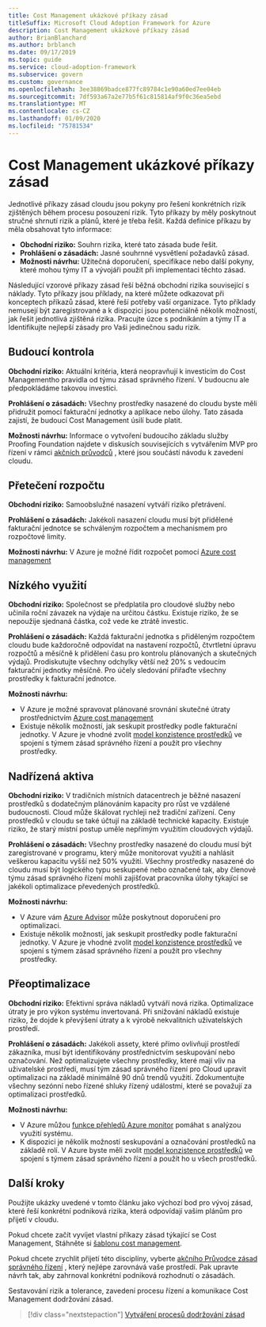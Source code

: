 ```yaml
---
title: Cost Management ukázkové příkazy zásad
titleSuffix: Microsoft Cloud Adoption Framework for Azure
description: Cost Management ukázkové příkazy zásad
author: BrianBlanchard
ms.author: brblanch
ms.date: 09/17/2019
ms.topic: guide
ms.service: cloud-adoption-framework
ms.subservice: govern
ms.custom: governance
ms.openlocfilehash: 3ee38869badce877fc89784c1e90a60ed7ee04eb
ms.sourcegitcommit: 7df593a67a2e77b5f61c815814af9f0c36ea5ebd
ms.translationtype: MT
ms.contentlocale: cs-CZ
ms.lasthandoff: 01/09/2020
ms.locfileid: "75781534"
---
```

# <a name="cost-management-sample-policy-statements"></a>Cost Management ukázkové příkazy zásad

Jednotlivé příkazy zásad cloudu jsou pokyny pro řešení konkrétních rizik zjištěných během procesu posouzení rizik. Tyto příkazy by měly poskytnout stručné shrnutí rizik a plánů, které je třeba řešit. Každá definice příkazu by měla obsahovat tyto informace:

- **Obchodní riziko:** Souhrn rizika, které tato zásada bude řešit.
- **Prohlášení o zásadách:** Jasné souhrnné vysvětlení požadavků zásad.
- **Možnosti návrhu:** Užitečná doporučení, specifikace nebo další pokyny, které mohou týmy IT a vývojáři použít při implementaci těchto zásad.

Následující vzorové příkazy zásad řeší běžná obchodní rizika související s náklady. Tyto příkazy jsou příklady, na které můžete odkazovat při konceptech příkazů zásad, které řeší potřeby vaší organizace. Tyto příklady nemusejí být zaregistrované a k dispozici jsou potenciálně několik možností, jak řešit jednotlivá zjištěná rizika. Pracujte úzce s podnikáním a týmy IT a Identifikujte nejlepší zásady pro Vaši jedinečnou sadu rizik.

## <a name="future-proofing"></a>Budoucí kontrola

**Obchodní riziko:** Aktuální kritéria, která neopravňují k investicím do Cost Managementho pravidla od týmu zásad správného řízení. V budoucnu ale předpokládáme takovou investici.

**Prohlášení o zásadách:** Všechny prostředky nasazené do cloudu byste měli přidružit pomocí fakturační jednotky a aplikace nebo úlohy. Tato zásada zajistí, že budoucí Cost Management úsilí bude platit.

**Možnosti návrhu:** Informace o vytvoření budoucího základu služby Proofing Foundation najdete v diskusích souvisejících s vytvářením MVP pro řízení v rámci [akčních průvodců](../guides/index.md) , které jsou součástí návodu k zavedení cloudu.

## <a name="budget-overruns"></a>Přetečení rozpočtu

**Obchodní riziko:** Samoobslužné nasazení vytváří riziko přetrávení.

**Prohlášení o zásadách:** Jakékoli nasazení cloudu musí být přidělené fakturační jednotce se schváleným rozpočtem a mechanismem pro rozpočtové limity.

**Možnosti návrhu:** V Azure je možné řídit rozpočet pomocí [Azure cost management](https://docs.microsoft.com/azure/cost-management/manage-budgets)

## <a name="underutilization"></a>Nízkého využití

**Obchodní riziko:** Společnost se předplatila pro cloudové služby nebo učinila roční závazek na výdaje na určitou částku. Existuje riziko, že se nepoužije sjednaná částka, což vede ke ztrátě investic.

**Prohlášení o zásadách:** Každá fakturační jednotka s přiděleným rozpočtem cloudu bude každoročně odpovídat na nastavení rozpočtů, čtvrtletní úpravu rozpočtů a měsíčně k přidělení času pro kontrolu plánovaných a skutečných výdajů. Prodiskutujte všechny odchylky větší než 20% s vedoucím fakturační jednotky měsíčně. Pro účely sledování přiřaďte všechny prostředky k fakturační jednotce.

**Možnosti návrhu:**

- V Azure je možné spravovat plánované srovnání skutečné útraty prostřednictvím [Azure cost management](https://docs.microsoft.com/azure/cost-management/quick-acm-cost-analysis)
- Existuje několik možností, jak seskupit prostředky podle fakturační jednotky. V Azure je vhodné zvolit [model konzistence prostředků](../../decision-guides/resource-consistency/index.md) ve spojení s týmem zásad správného řízení a použít pro všechny prostředky.

## <a name="overprovisioned-assets"></a>Nadřízená aktiva

**Obchodní riziko:** V tradičních místních datacentrech je běžné nasazení prostředků s dodatečným plánováním kapacity pro růst ve vzdálené budoucnosti. Cloud může škálovat rychleji než tradiční zařízení. Ceny prostředků v cloudu se také účtují na základě technické kapacity. Existuje riziko, že starý místní postup uměle nepřímým využitím cloudových výdajů.

**Prohlášení o zásadách:** Všechny prostředky nasazené do cloudu musí být zaregistrované v programu, který může monitorovat využití a nahlásit veškerou kapacitu vyšší než 50% využití. Všechny prostředky nasazené do cloudu musí být logického typu seskupené nebo označené tak, aby členové týmu zásad správného řízení mohli zajišťovat pracovníka úlohy týkající se jakékoli optimalizace převedených prostředků.

**Možnosti návrhu:**

- V Azure vám [Azure Advisor](https://docs.microsoft.com/azure/advisor/advisor-cost-recommendations) může poskytnout doporučení pro optimalizaci.
- Existuje několik možností, jak seskupit prostředky podle fakturační jednotky. V Azure je vhodné zvolit [model konzistence prostředků](../../decision-guides/resource-consistency/index.md) ve spojení s týmem zásad správného řízení a použít pro všechny prostředky.

## <a name="overoptimization"></a>Přeoptimalizace

**Obchodní riziko:** Efektivní správa nákladů vytváří nová rizika. Optimalizace útraty je pro výkon systému invertovaná. Při snižování nákladů existuje riziko, že dojde k převýšení útraty a k výrobě nekvalitních uživatelských prostředí.

**Prohlášení o zásadách:** Jakékoli assety, které přímo ovlivňují prostředí zákazníka, musí být identifikovány prostřednictvím seskupování nebo označování. Než optimalizujete všechny prostředky, které mají vliv na uživatelské prostředí, musí tým zásad správného řízení pro Cloud upravit optimalizaci na základě minimálně 90 dnů trendů využití. Zdokumentujte všechny sezónní nebo řízené shluky řízený událostmi, které se považují za optimalizaci prostředků.

**Možnosti návrhu:**

- V Azure můžou [funkce přehledů Azure monitor](https://docs.microsoft.com/azure/azure-monitor/insights/vminsights-performance) pomáhat s analýzou využití systému.
- K dispozici je několik možností seskupování a označování prostředků na základě rolí. V Azure byste měli zvolit [model konzistence prostředků](../../decision-guides/resource-consistency/index.md) ve spojení s týmem zásad správného řízení a použít ho u všech prostředků.

## <a name="next-steps"></a>Další kroky

Použijte ukázky uvedené v tomto článku jako výchozí bod pro vývoj zásad, které řeší konkrétní podniková rizika, která odpovídají vašim plánům pro přijetí v cloudu.

Pokud chcete začít vyvíjet vlastní příkazy zásad týkající se Cost Management, Stáhněte si [šablonu cost management](./template.md).

Pokud chcete zrychlit přijetí této disciplíny, vyberte [akčního Průvodce zásad správného řízení](../guides/index.md) , který nejlépe zarovnává vaše prostředí. Pak upravte návrh tak, aby zahrnoval konkrétní podniková rozhodnutí o zásadách.

Sestavování rizik a tolerance, zavedení procesu řízení a komunikace Cost Management dodržování zásad.

> [!div class="nextstepaction"]
> [Vytváření procesů dodržování zásad](./compliance-processes.md)
